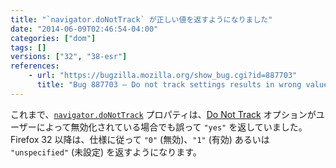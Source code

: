 ```yaml
---
title: "`navigator.doNotTrack` が正しい値を返すようになりました"
date: "2014-06-09T02:46:54-04:00"
categories: ["dom"]
tags: []
versions: ["32", "38-esr"]
references:
    - url: "https://bugzilla.mozilla.org/show_bug.cgi?id=887703"
      title: "Bug 887703 – Do not track settings results in wrong value for navigator.doNotTrack"
---
```

これまで、[`navigator.doNotTrack`](https://developer.mozilla.org/docs/Web/API/navigator.doNotTrack) プロパティは、[Do Not Track](https://www.mozilla.org/dnt/) オプションがユーザーによって無効化されている場合でも誤って `"yes"` を返していました。Firefox 32 以降は、仕様に従って `"0"` (無効)、`"1"` (有効) あるいは `"unspecified"` (未設定) を返すようになります。
